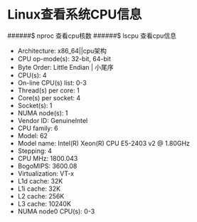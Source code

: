 # Linux查看系统CPU信息
######$ nproc
查看cpu核数
######$ lscpu
查看cpu信息
* Architecture:          x86_64||cpu架构
* CPU op-mode(s):        32-bit, 64-bit		   
* Byte Order:            Little Endian | 小尾序
* CPU(s):                4
* On-line CPU(s) list:   0-3
* Thread(s) per core:    1
* Core(s) per socket:    4
* Socket(s):             1
* NUMA node(s):          1
* Vendor ID:             GenuineIntel
* CPU family:            6
* Model:                 62
* Model name:            Intel(R) Xeon(R) CPU E5-2403 v2 @ 1.80GHz
* Stepping:              4
* CPU MHz:               1800.043
* BogoMIPS:              3600.08
* Virtualization:        VT-x
* L1d cache:             32K
* L1i cache:             32K
* L2 cache:              256K
* L3 cache:              10240K
* NUMA node0 CPU(s):     0-3